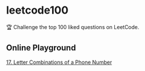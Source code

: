 # leetcode100

🏆 Challenge the top 100 liked questions on LeetCode.

## Online Playground

[17. Letter Combinations of a Phone Number](https://leetcode.com/playground/gyzZrypz)
